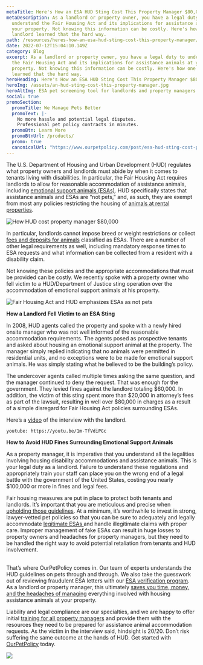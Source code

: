 ```yaml
---
metaTitle: Here's How an ESA HUD Sting Cost This Property Manager $80,000
metaDescription: As a landlord or property owner, you have a legal duty to
  understand the Fair Housing Act and its implications for assistance animals at
  your property. Not knowing this information can be costly. Here's how one
  landlord learned that the hard way.
path: /resources/heres-how-an-esa-hud-sting-cost-this-property-manager/
date: 2022-07-12T15:04:10.149Z
category: Blog
excerpt: As a landlord or property owner, you have a legal duty to understand
  the Fair Housing Act and its implications for assistance animals at your
  property. Not knowing this information can be costly. Here's how one landlord
  learned that the hard way.
heroHeading: Here's How an ESA HUD Sting Cost This Property Manager $80,000
heroImg: /assets/an-hud-sting-cost-this-property-manager.jpg
heroAltImg: ESA pet screening tool for landlords and property managers
social: true
promoSection:
  promoTitle: We Manage Pets Better
  promoText: |-
    No more hassle and potential legal disputes. 
    Professional pet policy contracts in minutes.
  promoBtn: Learn More
  promoBtnUrl: /products/
  promo: true
  canonicalUrl: "https://www.ourpetpolicy.com/post/esa-hud-sting-cost-property-manager"
---
```

The U.S. Department of Housing and Urban Development (HUD) regulates what property owners and landlords must abide by when it comes to tenants living with disabilities. In particular, the Fair Housing Act requires landlords to allow for reasonable accommodation of assistance animals, including [emotional support animals (ESAs)](https://landlordtech.com/resources/emotional-support-animals-service-animals-and-pets-whats-the-difference). HUD specifically states that assistance animals and ESAs are “not pets,” and, as such, they are exempt from most any policies restricting the housing of [animals at rental properties](https://landlordtech.com/resources/animals-in-rentals-in-2023).

![How HUD cost property manager $80,000](/assets/property-manager-penalized-for-bad-pet-policy.jpg)

In particular, landlords cannot impose breed or weight restrictions or collect [fees and deposits for animals](https://landlordtech.com/resources/why-pet-fees-are-an-essential-landlord-strategy) classified as ESAs. There are a number of other legal requirements as well, including mandatory response times to ESA requests and what information can be collected from a resident with a disability claim. 

Not knowing these policies and the appropriate accommodations that must be provided can be costly. We recently spoke with a property owner who fell victim to a HUD/Department of Justice sting operation over the accommodation of emotional support animals at his property.

![Fair Housing Act and HUD emphasizes ESAs as not pets](/assets/hud-compliant-pet-policies.jpg)

**How a Landlord Fell Victim to an ESA Sting**

In 2008, HUD agents called the property and spoke with a newly hired onsite manager who was not well informed of the reasonable accommodation requirements. The agents posed as prospective tenants and asked about housing an emotional support animal at the property. The manager simply replied indicating that no animals were permitted in residential units, and no exceptions were to be made for emotional support animals. He was simply stating what he believed to be the building’s policy.

The undercover agents called multiple times asking the same question, and the manager continued to deny the request. That was enough for the government. They levied fines against the landlord totaling $60,000. In addition, the victim of this sting spent more than $20,000 in attorney’s fees as part of the lawsuit, resulting in well over $80,000 in charges as a result of a simple disregard for Fair Housing Act policies surrounding ESAs.

Here’s a [video](https://www.youtube.com/watch?v=1m-TfVdiPGc&t=2s) of the interview with the landlord.

`youtube: https://youtu.be/1m-TfVdiPGc`

**How to Avoid HUD Fines Surrounding Emotional Support Animals**

As a property manager, it is imperative that you understand all the legalities involving housing disability accommodations and assistance animals. This is your legal duty as a landlord. Failure to understand these regulations and appropriately train your staff can place you on the wrong end of a legal battle with the government of the United States, costing you nearly $100,000 or more in fines and legal fees.  

Fair housing measures are put in place to protect both tenants and landlords. It’s important that you are meticulous and precise when [upholding those guidelines](https://landlordtech.com/resources/the-landlords-guide-to-tenants-with-pets). At a minimum, it’s worthwhile to invest in strong, lawyer-vetted pet policies so that you can be sure to adequately and legally accommodate [legitimate ESAs ](https://landlordtech.com/resources/what-landlords-need-to-know-about-esas-in-2023)and handle illegitimate claims with proper care. Improper management of fake ESAs can result in huge losses to property owners and headaches for property managers, but they need to be handled the right way to avoid potential retaliation from tenants and HUD involvement.

\
That’s where OurPetPolicy comes in. Our team of experts understands the HUD guidelines on pets through and through. We also take the guesswork out of reviewing fraudulent ESA letters with our [ESA verification program](https://landlordtech.com/resources/the-opportunity-cost-of-not-verifying-tenant-esa-etters). As a landlord or property manager, this ultimately [saves you time, money, and the headaches of managing](https://landlordtech.com/resources/five-ways-you-are-losing-money-as-a-property-owner) everything involved with housing assistance animals at your property.

Liability and legal compliance are our specialties, and we are happy to offer initial [training for all property managers](https://landlordtech.com/resources/new-pet-training-tool-feature-added-to-pet-management-platform-ourpetpolicy) and provide them with the resources they need to be prepared for assistance animal accommodation requests. As the victim in the interview said, hindsight is 20/20. Don’t risk suffering the same outcome at the hands of HUD. Get started with [OurPetPolicy](https://info.ourpetpolicy.com/demo/) today.

[![](/assets/esa-verification-that-is-hud-compliant.jpg)](https://info.ourpetpolicy.com/demo/)